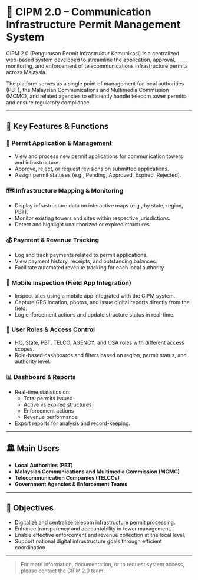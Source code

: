 # 📡 CIPM 2.0 – Communication Infrastructure Permit Management System

CIPM 2.0 (Pengurusan Permit Infrastruktur Komunikasi) is a centralized web-based system developed to streamline the application, approval, monitoring, and enforcement of telecommunications infrastructure permits across Malaysia.

The platform serves as a single point of management for local authorities (PBT), the Malaysian Communications and Multimedia Commission (MCMC), and related agencies to efficiently handle telecom tower permits and ensure regulatory compliance.

---

## 🔧 Key Features & Functions

### 📝 Permit Application & Management

- View and process new permit applications for communication towers and infrastructure.
- Approve, reject, or request revisions on submitted applications.
- Assign permit statuses (e.g., Pending, Approved, Expired, Rejected).

### 🗺️ Infrastructure Mapping & Monitoring

- Display infrastructure data on interactive maps (e.g., by state, region, PBT).
- Monitor existing towers and sites within respective jurisdictions.
- Detect and highlight unauthorized or expired structures.

### 💰 Payment & Revenue Tracking

- Log and track payments related to permit applications.
- View payment history, receipts, and outstanding balances.
- Facilitate automated revenue tracking for each local authority.

### 📱 Mobile Inspection (Field App Integration)

- Inspect sites using a mobile app integrated with the CIPM system.
- Capture GPS location, photos, and issue digital reports directly from the field.
- Log enforcement actions and update structure status in real-time.

### 👤 User Roles & Access Control

- HQ, State, PBT, TELCO, AGENCY, and OSA roles with different access scopes.
- Role-based dashboards and filters based on region, permit status, and authority level.

### 📊 Dashboard & Reports

- Real-time statistics on:
  - Total permits issued
  - Active vs expired structures
  - Enforcement actions
  - Revenue performance
- Export reports for analysis and record-keeping.

---

## 🏛️ Main Users

- **Local Authorities (PBT)**
- **Malaysian Communications and Multimedia Commission (MCMC)**
- **Telecommunication Companies (TELCOs)**
- **Government Agencies & Enforcement Teams**

---

## 🎯 Objectives

- Digitalize and centralize telecom infrastructure permit processing.
- Enhance transparency and accountability in tower management.
- Enable effective enforcement and revenue collection at the local level.
- Support national digital infrastructure goals through efficient coordination.

---

> For more information, documentation, or to request system access, please contact the CIPM 2.0 team.
